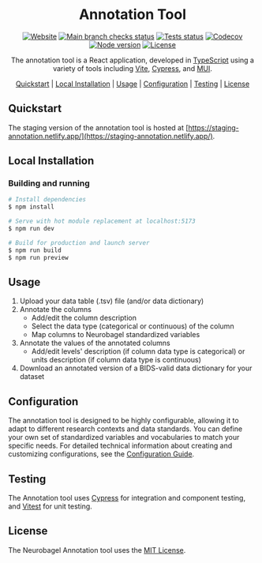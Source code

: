 <div align="center">

# Annotation Tool

[![Website](https://img.shields.io/website?label=staging%20app&up_message=live&style=flat-square&url=https%3A%2F%2Fstaging-annotation.netlify.app)](https://staging-annotation.netlify.app/)
[![Main branch checks status](https://img.shields.io/github/check-runs/neurobagel/annotation-tool/main?style=flat-square&logo=github)](https://github.com/neurobagel/annotation-tool/actions?query=branch:main)
[![Tests status](https://img.shields.io/github/actions/workflow/status/neurobagel/annotation-tool/tests.yaml?branch=main&style=flat-square&logo=github&label=tests)](https://github.com/neurobagel/annotation-tool/actions/workflows/tests.yaml)
[![Codecov](https://img.shields.io/codecov/c/github/neurobagel/annotation-tool?style=flat-square&logo=codecov&link=https%3A%2F%2Fapp.codecov.io%2Fgh%2Fneurobagel%2Fannotation-tool)](https://app.codecov.io/gh/neurobagel/annotation-tool)
[![Node version](https://img.shields.io/badge/node-20-green?style=flat-square&logo=nodedotjs)](https://nodejs.org/en)
[![License](https://img.shields.io/github/license/neurobagel/annotation-tool?style=flat-square&color=purple&link=LICENSE)](LICENSE)

The annotation tool is a React application, developed in [TypeScript](https://www.typescriptlang.org/) using a variety of tools including [Vite](https://vitejs.dev/), [Cypress](https://www.cypress.io/), and [MUI](https://mui.com/).

[Quickstart](#quickstart) |
[Local Installation](#local-installation) |
[Usage](#usage) |
[Configuration](#configuration) |
[Testing](#testing) |
[License](#license)

</div>

## Quickstart

The staging version of the annotation tool is hosted at [https://staging-annotation.netlify.app/](https://staging-annotation.netlify.app/).

## Local Installation

### Building and running

```bash
# Install dependencies
$ npm install

# Serve with hot module replacement at localhost:5173
$ npm run dev

# Build for production and launch server
$ npm run build
$ npm run preview
```

## Usage

1. Upload your data table (.tsv) file (and/or data dictionary)
2. Annotate the columns
   - Add/edit the column description
   - Select the data type (categorical or continuous) of the column
   - Map columns to Neurobagel standardized variables
3. Annotate the values of the annotated columns
   - Add/edit levels' description (if column data type is categorical) or units description (if column data type is continuous)
4. Download an annotated version of a BIDS-valid data dictionary for your dataset

## Configuration

The annotation tool is designed to be highly configurable, allowing it to adapt to different research contexts and data standards. You can define your own set of standardized variables and vocabularies to match your specific needs.
For detailed technical information about creating and customizing configurations, see the [Configuration Guide](CONFIGURATION.md).

## Testing

The Annotation tool uses [Cypress](https://www.cypress.io/) for integration and component testing, and [Vitest](https://vitest.dev/) for unit testing.

## License

The Neurobagel Annotation tool uses the [MIT License](https://github.com/neurobagel/annotation-tool/blob/main/LICENSE).
